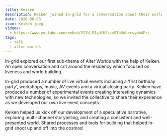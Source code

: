 ```yaml
---
title: Keiken
description: Keiken joined In-grid for a conversation about their world-building practices. This was a live-streamed and recorded event done during In-grid's residency with Arebyte Gallery. 
date: 2020-06-03
icon: Keiken.jpeg
videos:
  - https://www.youtube.com/embed/VIZd_EJyUfU?si=ETo3dbecsywh4Fzi
tags:
  - talk
  - alter worlds
---
```



In-grid explored our first sub-theme of Alter Worlds with the help of Keiken. An open conversation and crit around the residency which focused on liveness and world building.

In-grid produced a number of live virtual events including a ‘first birthday party', workshops, music, AV events and a virtual closing party. Keiken have produced a number of experimental events creating interesting dynamics with new technologies, so we invited the collective to share their experience as we developed our own live event concepts.

Keiken helped us kick off our development of a speculative narrative, exploring multi-channel storytelling, and creating a consistent and well-presented world. Shared processes and tools for building that helped In-grid shoot up and off into the cosmos!

